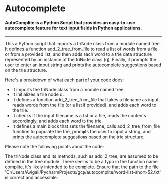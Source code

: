 # Autocomplete
#### AutoComplite is a Python Script that provides an easy-to-use autocomplete feature for text input fields in Python applications.
----
This a Python script that imports a triNode class from a module named tree. It defines a function add_2_tree_from_file to read a list of words from a file or from a provided list, and then adds each word to a trie data structure represented by an instance of the triNode class (q). Finally, it prompts the user to enter an input string and prints the autocomplete suggestions based on the trie structure.

Here's a breakdown of what each part of your code does:

- It imports the triNode class from a module named tree.
- It initializes a trie node q.
- It defines a function add_2_tree_from_file that takes a filename as input, reads words from the file (or a list if provided), and adds each word to the trie.
- It checks if the input filename is a list or a file, reads the contents accordingly, and adds each word to the trie.
- It defines a main block that sets the filename, calls add_2_tree_from_file function to populate the trie, prompts the user to input a string, and prints the autocomplete suggestions based on the trie structure.

Please note the following points about the code:

The triNode class and its methods, such as add_2_tree, are assumed to be defined in the tree module.
There seems to be a typo in the function name complite, it's likely intended to be complete.
Ensure that the path to the file 'C:/Users/Avigail/PycharmProjects/gcp/autocomplite/word-list-short-52.txt' is correct and accessible.
